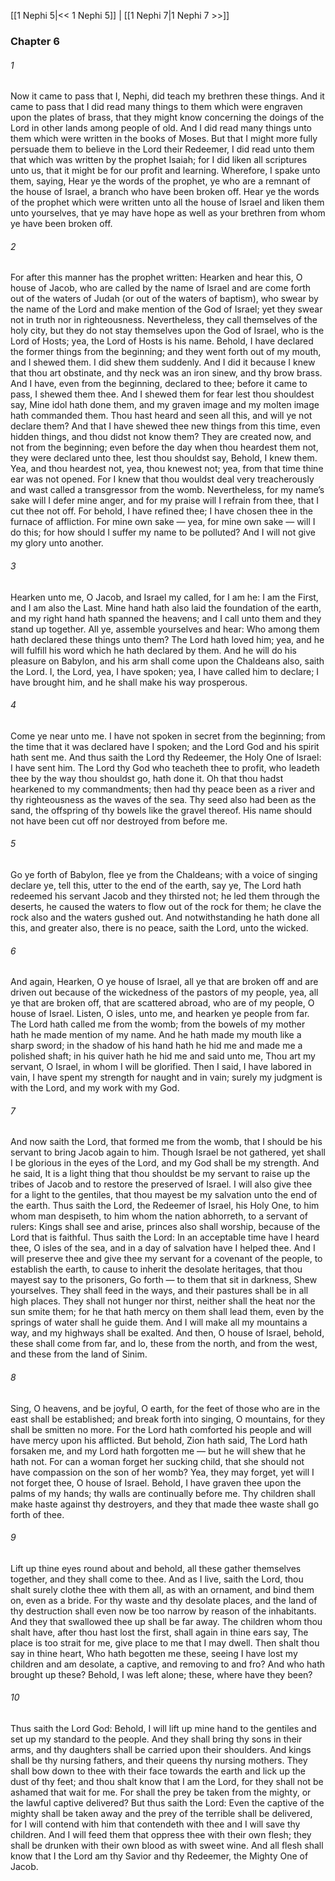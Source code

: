 [[1 Nephi 5|<< 1 Nephi 5]]  |  [[1 Nephi 7|1 Nephi 7 >>]]

### Chapter 6
###### 1
Now it came to pass that I, Nephi, did teach my brethren these things. And it came to pass that I did read many things to them which were engraven upon the plates of brass, that they might know concerning the doings of the Lord in other lands among people of old. And I did read many things unto them which were written in the books of Moses. But that I might more fully persuade them to believe in the Lord their Redeemer, I did read unto them that which was written by the prophet Isaiah; for I did liken all scriptures unto us, that it might be for our profit and learning. Wherefore, I spake unto them, saying, Hear ye the words of the prophet, ye who are a remnant of the house of Israel, a branch who have been broken off. Hear ye the words of the prophet which were written unto all the house of Israel and liken them unto yourselves, that ye may have hope as well as your brethren from whom ye have been broken off.

###### 2
For after this manner has the prophet written: Hearken and hear this, O house of Jacob, who are called by the name of Israel and are come forth out of the waters of Judah (or out of the waters of baptism), who swear by the name of the Lord and make mention of the God of Israel; yet they swear not in truth nor in righteousness. Nevertheless, they call themselves of the holy city, but they do not stay themselves upon the God of Israel, who is the Lord of Hosts; yea, the Lord of Hosts is his name. Behold, I have declared the former things from the beginning; and they went forth out of my mouth, and I shewed them. I did shew them suddenly. And I did it because I knew that thou art obstinate, and thy neck was an iron sinew, and thy brow brass. And I have, even from the beginning, declared to thee; before it came to pass, I shewed them thee. And I shewed them for fear lest thou shouldest say, Mine idol hath done them, and my graven image and my molten image hath commanded them. Thou hast heard and seen all this, and will ye not declare them? And that I have shewed thee new things from this time, even hidden things, and thou didst not know them? They are created now, and not from the beginning; even before the day when thou heardest them not, they were declared unto thee, lest thou shouldst say, Behold, I knew them. Yea, and thou heardest not, yea, thou knewest not; yea, from that time thine ear was not opened. For I knew that thou wouldst deal very treacherously and wast called a transgressor from the womb. Nevertheless, for my name’s sake will I defer mine anger, and for my praise will I refrain from thee, that I cut thee not off. For behold, I have refined thee; I have chosen thee in the furnace of affliction. For mine own sake — yea, for mine own sake — will I do this; for how should I suffer my name to be polluted? And I will not give my glory unto another.

###### 3
Hearken unto me, O Jacob, and Israel my called, for I am he: I am the First, and I am also the Last. Mine hand hath also laid the foundation of the earth, and my right hand hath spanned the heavens; and I call unto them and they stand up together. All ye, assemble yourselves and hear: Who among them hath declared these things unto them? The Lord hath loved him; yea, and he will fulfill his word which he hath declared by them. And he will do his pleasure on Babylon, and his arm shall come upon the Chaldeans also, saith the Lord. I, the Lord, yea, I have spoken; yea, I have called him to declare; I have brought him, and he shall make his way prosperous.

###### 4
Come ye near unto me. I have not spoken in secret from the beginning; from the time that it was declared have I spoken; and the Lord God and his spirit hath sent me. And thus saith the Lord thy Redeemer, the Holy One of Israel: I have sent him. The Lord thy God who teacheth thee to profit, who leadeth thee by the way thou shouldst go, hath done it. Oh that thou hadst hearkened to my commandments; then had thy peace been as a river and thy righteousness as the waves of the sea. Thy seed also had been as the sand, the offspring of thy bowels like the gravel thereof. His name should not have been cut off nor destroyed from before me.

###### 5
Go ye forth of Babylon, flee ye from the Chaldeans; with a voice of singing declare ye, tell this, utter to the end of the earth, say ye, The Lord hath redeemed his servant Jacob and they thirsted not; he led them through the deserts, he caused the waters to flow out of the rock for them; he clave the rock also and the waters gushed out. And notwithstanding he hath done all this, and greater also, there is no peace, saith the Lord, unto the wicked.

###### 6
And again, Hearken, O ye house of Israel, all ye that are broken off and are driven out because of the wickedness of the pastors of my people, yea, all ye that are broken off, that are scattered abroad, who are of my people, O house of Israel. Listen, O isles, unto me, and hearken ye people from far. The Lord hath called me from the womb; from the bowels of my mother hath he made mention of my name. And he hath made my mouth like a sharp sword; in the shadow of his hand hath he hid me and made me a polished shaft; in his quiver hath he hid me and said unto me, Thou art my servant, O Israel, in whom I will be glorified. Then I said, I have labored in vain, I have spent my strength for naught and in vain; surely my judgment is with the Lord, and my work with my God.

###### 7
And now saith the Lord, that formed me from the womb, that I should be his servant to bring Jacob again to him. Though Israel be not gathered, yet shall I be glorious in the eyes of the Lord, and my God shall be my strength. And he said, It is a light thing that thou shouldst be my servant to raise up the tribes of Jacob and to restore the preserved of Israel. I will also give thee for a light to the gentiles, that thou mayest be my salvation unto the end of the earth. Thus saith the Lord, the Redeemer of Israel, his Holy One, to him whom man despiseth, to him whom the nation abhorreth, to a servant of rulers: Kings shall see and arise, princes also shall worship, because of the Lord that is faithful. Thus saith the Lord: In an acceptable time have I heard thee, O isles of the sea, and in a day of salvation have I helped thee. And I will preserve thee and give thee my servant for a covenant of the people, to establish the earth, to cause to inherit the desolate heritages, that thou mayest say to the prisoners, Go forth — to them that sit in darkness, Shew yourselves. They shall feed in the ways, and their pastures shall be in all high places. They shall not hunger nor thirst, neither shall the heat nor the sun smite them; for he that hath mercy on them shall lead them, even by the springs of water shall he guide them. And I will make all my mountains a way, and my highways shall be exalted. And then, O house of Israel, behold, these shall come from far, and lo, these from the north, and from the west, and these from the land of Sinim.

###### 8
Sing, O heavens, and be joyful, O earth, for the feet of those who are in the east shall be established; and break forth into singing, O mountains, for they shall be smitten no more. For the Lord hath comforted his people and will have mercy upon his afflicted. But behold, Zion hath said, The Lord hath forsaken me, and my Lord hath forgotten me — but he will shew that he hath not. For can a woman forget her sucking child, that she should not have compassion on the son of her womb? Yea, they may forget, yet will I not forget thee, O house of Israel. Behold, I have graven thee upon the palms of my hands; thy walls are continually before me. Thy children shall make haste against thy destroyers, and they that made thee waste shall go forth of thee.

###### 9
Lift up thine eyes round about and behold, all these gather themselves together, and they shall come to thee. And as I live, saith the Lord, thou shalt surely clothe thee with them all, as with an ornament, and bind them on, even as a bride. For thy waste and thy desolate places, and the land of thy destruction shall even now be too narrow by reason of the inhabitants. And they that swallowed thee up shall be far away. The children whom thou shalt have, after thou hast lost the first, shall again in thine ears say, The place is too strait for me, give place to me that I may dwell. Then shalt thou say in thine heart, Who hath begotten me these, seeing I have lost my children and am desolate, a captive, and removing to and fro? And who hath brought up these? Behold, I was left alone; these, where have they been?

###### 10
Thus saith the Lord God: Behold, I will lift up mine hand to the gentiles and set up my standard to the people. And they shall bring thy sons in their arms, and thy daughters shall be carried upon their shoulders. And kings shall be thy nursing fathers, and their queens thy nursing mothers. They shall bow down to thee with their face towards the earth and lick up the dust of thy feet; and thou shalt know that I am the Lord, for they shall not be ashamed that wait for me. For shall the prey be taken from the mighty, or the lawful captive delivered? But thus saith the Lord: Even the captive of the mighty shall be taken away and the prey of the terrible shall be delivered, for I will contend with him that contendeth with thee and I will save thy children. And I will feed them that oppress thee with their own flesh; they shall be drunken with their own blood as with sweet wine. And all flesh shall know that I the Lord am thy Savior and thy Redeemer, the Mighty One of Jacob.